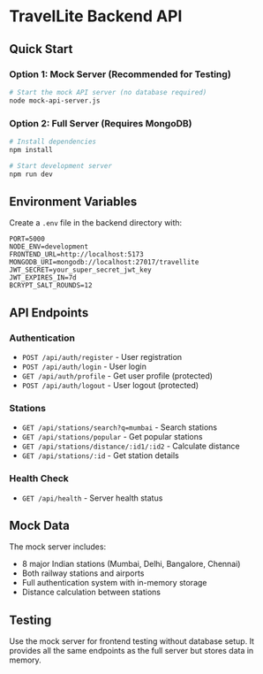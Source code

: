 # TravelLite Backend API

## Quick Start

### Option 1: Mock Server (Recommended for Testing)
```bash
# Start the mock API server (no database required)
node mock-api-server.js
```

### Option 2: Full Server (Requires MongoDB)
```bash
# Install dependencies
npm install

# Start development server
npm run dev
```

## Environment Variables

Create a `.env` file in the backend directory with:

```env
PORT=5000
NODE_ENV=development
FRONTEND_URL=http://localhost:5173
MONGODB_URI=mongodb://localhost:27017/travellite
JWT_SECRET=your_super_secret_jwt_key
JWT_EXPIRES_IN=7d
BCRYPT_SALT_ROUNDS=12
```

## API Endpoints

### Authentication
- `POST /api/auth/register` - User registration
- `POST /api/auth/login` - User login
- `GET /api/auth/profile` - Get user profile (protected)
- `POST /api/auth/logout` - User logout (protected)

### Stations
- `GET /api/stations/search?q=mumbai` - Search stations
- `GET /api/stations/popular` - Get popular stations
- `GET /api/stations/distance/:id1/:id2` - Calculate distance
- `GET /api/stations/:id` - Get station details

### Health Check
- `GET /api/health` - Server health status

## Mock Data

The mock server includes:
- 8 major Indian stations (Mumbai, Delhi, Bangalore, Chennai)
- Both railway stations and airports
- Full authentication system with in-memory storage
- Distance calculation between stations

## Testing

Use the mock server for frontend testing without database setup. It provides all the same endpoints as the full server but stores data in memory.
